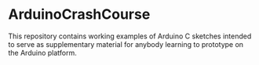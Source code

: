 # ArduinoCrashCourse
This repository contains working examples of Arduino C sketches intended to serve as supplementary material for anybody learning to prototype on the Arduino platform.
